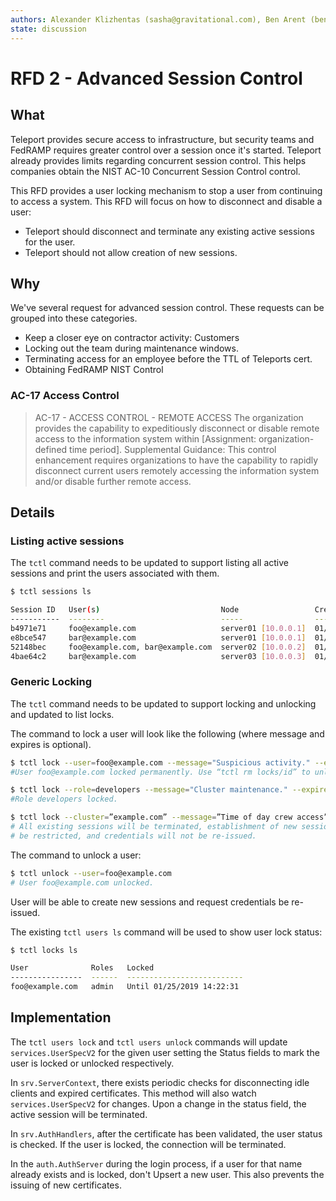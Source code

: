 ```yaml
---
authors: Alexander Klizhentas (sasha@gravitational.com), Ben Arent (ben@gravitational.com)
state: discussion
---
```


# RFD 2 - Advanced Session Control

## What

Teleport provides secure access to infrastructure, but security teams and FedRAMP requires
greater control over a session once it's started. Teleport already provides limits
regarding concurrent session control. This helps companies obtain the NIST AC-10
Concurrent Session Control control.

This RFD provides a user locking mechanism to stop a user from continuing to access
a system. This RFD will focus on how to disconnect and disable a user:

+ Teleport should disconnect and terminate any existing active sessions for the user.
+ Teleport should not allow creation of new sessions.

## Why

We've several request for advanced session control. These requests can be grouped
into these categories.

+ Keep a closer eye on contractor activity: Customers
+ Locking out the team during maintenance windows.
+ Terminating access for an employee before the TTL of Teleports cert.
+ Obtaining FedRAMP NIST Control

### AC-17 Access Control

> AC-17 - ACCESS CONTROL - REMOTE ACCESS
> The organization provides the capability to expeditiously disconnect or disable
> remote access to the information system within [Assignment: organization-defined time period].
> Supplemental Guidance: This control enhancement requires organizations to have the capability
> to rapidly disconnect current  users remotely accessing the information system
> and/or disable further remote access.


## Details

### Listing active sessions
The `tctl` command needs to be updated to support listing all active sessions and
print the users associated with them.

```bash
$ tctl sessions ls

Session ID   User(s)                           Node                 Created
-----------  --------                          -----                --------
b4971e71     foo@example.com                   server01 [10.0.0.1]  01/25/2019 14:22:31
e8bce547     bar@example.com                   server01 [10.0.0.1]  01/20/2019 08:55:00
52148bec     foo@example.com, bar@example.com  server02 [10.0.0.2]  01/25/2019 08:12:31
4bae64c2     bar@example.com                   server03 [10.0.0.3]  01/25/2019 03:22:11
```

### Generic Locking
The `tctl` command needs to be updated to support locking and unlocking and updated
to list locks.

The command to lock a user will look like the following (where message and expires
is optional).

```bash
$ tctl lock --user=foo@example.com --message="Suspicious activity." --expires-in=0s
#User foo@example.com locked permanently. Use “tctl rm locks/id” to unlock

$ tctl lock --role=developers --message="Cluster maintenance." --expires=”Monday, 21 September 2019”
#Role developers locked.

$ tctl lock --cluster=”example.com” --message=”Time of day crew access” --expires-in=100h
# All existing sessions will be terminated, establishment of new sessions will
# be restricted, and credentials will not be re-issued.
```

The command to unlock a user:

```bash
$ tctl unlock --user=foo@example.com
# User foo@example.com unlocked.
```

User will be able to create new sessions and request credentials be re-issued.

The existing `tctl users ls` command will be used to show user lock status:

```bash
$ tctl locks ls

User              Roles   Locked
----------------  ------  --------------------------
foo@example.com   admin   Until 01/25/2019 14:22:31
```

## Implementation

The `tctl users lock` and `tctl users unlock` commands will update `services.UserSpecV2`
for the given user setting the Status fields to mark the user is locked or unlocked
respectively.

In `srv.ServerContext`, there exists periodic checks for disconnecting idle clients
and expired certificates. This method will also watch `services.UserSpecV2` for
changes. Upon a change in the status field, the active session will be terminated.

In `srv.AuthHandlers`, after the certificate has been validated, the user status
is checked. If the user is locked, the connection will be terminated.

In the `auth.AuthServer` during the login process, if a user for that name already
exists and is locked, don't Upsert a new user. This also prevents the issuing of
new certificates.
